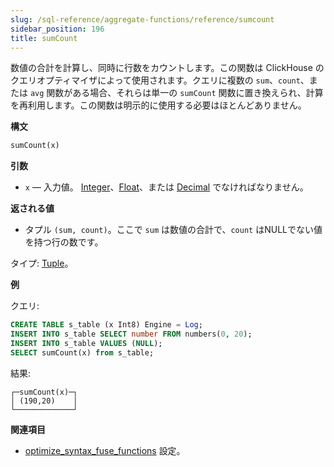 ```yaml
---
slug: /sql-reference/aggregate-functions/reference/sumcount
sidebar_position: 196
title: sumCount
---
```


数値の合計を計算し、同時に行数をカウントします。この関数は ClickHouse のクエリオプティマイザによって使用されます。クエリに複数の `sum`、`count`、または `avg` 関数がある場合、それらは単一の `sumCount` 関数に置き換えられ、計算を再利用します。この関数は明示的に使用する必要はほとんどありません。

**構文**

``` sql
sumCount(x)
```

**引数**

- `x` — 入力値。 [Integer](../../../sql-reference/data-types/int-uint.md)、[Float](../../../sql-reference/data-types/float.md)、または [Decimal](../../../sql-reference/data-types/decimal.md) でなければなりません。

**返される値**

- タプル `(sum, count)`。ここで `sum` は数値の合計で、`count` はNULLでない値を持つ行の数です。

タイプ: [Tuple](../../../sql-reference/data-types/tuple.md)。

**例**

クエリ:

``` sql
CREATE TABLE s_table (x Int8) Engine = Log;
INSERT INTO s_table SELECT number FROM numbers(0, 20);
INSERT INTO s_table VALUES (NULL);
SELECT sumCount(x) from s_table;
```

結果:

``` text
┌─sumCount(x)─┐
│ (190,20)    │
└─────────────┘
```

**関連項目**

- [optimize_syntax_fuse_functions](../../../operations/settings/settings.md#optimize_syntax_fuse_functions) 設定。
